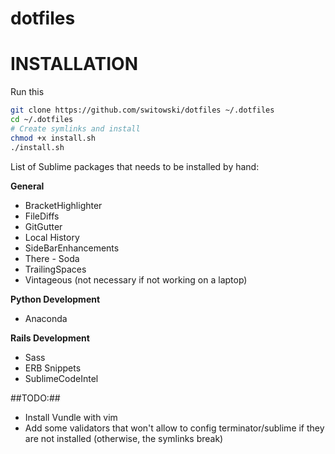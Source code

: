 dotfiles
========

# INSTALLATION

Run this
```sh
git clone https://github.com/switowski/dotfiles ~/.dotfiles
cd ~/.dotfiles
# Create symlinks and install
chmod +x install.sh
./install.sh
```

List of Sublime packages that needs to be installed by hand:

**General**
* BracketHighlighter
* FileDiffs
* GitGutter
* Local History
* SideBarEnhancements
* There - Soda
* TrailingSpaces
* Vintageous (not necessary if not working on a laptop)

**Python Development**
* Anaconda

**Rails Development**
* Sass
* ERB Snippets
* SublimeCodeIntel

##TODO:##
* Install Vundle with vim
* Add some validators that won't allow to config terminator/sublime if they are not installed (otherwise, the symlinks break)
